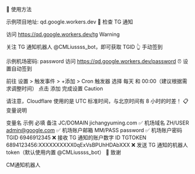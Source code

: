🚀 使用方法

示例项目地址: qd.google.workers.dev
🔔 检查 TG 通知

访问 https://qd.google.workers.dev/tg
Warning

关注 TG 通知机器人 @CMLiussss_bot，即可获取 TGID
👆 手动签到

示例机场密码: password
访问 https://qd.google.workers.dev/password
⏰ 设置自动签到

前往 设置 > 触发事件 > +添加 > Cron 触发器
选择 每天 和 00:00（建议根据需求调整时间）
点击 添加 完成设置
Caution

请注意，Cloudflare 使用的是 UTC 标准时间，与北京时间有 8 小时的时差！
📋 变量说明

变量名	示例	必填	备注
JC/DOMAIN	jichangyuming.com	✅	机场域名
ZH/USER	admin@google.com	✅	机场账户邮箱
MM/PASS	password	✅	机场账户密码
TGID	6946912345	❌	接收 TG 通知的账户数字 ID
TGTOKEN	6894123456:XXXXXXXXXX0qExVsBPUhHDAbXXX	❌	发送 TG 通知的机器人 token（默认使用内置 @CMLiussss_bot）
🙏 致谢

CM通知机器人
